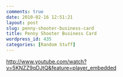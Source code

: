```yaml
---
comments: true
date: 2010-02-16 12:51:21
layout: post
slug: penny-shooter-business-card
title: Penny Shooter Business Card
wordpress_id: 435
categories: [Random Stuff]
---
```


http://www.youtube.com/watch?v=5KNZZ9qDJtQ&feature=player_embedded
